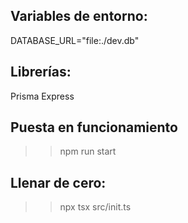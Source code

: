 ## Variables de entorno:
DATABASE_URL="file:./dev.db"

## Librerías:
Prisma
Express

## Puesta en funcionamiento
>>npm run start

## Llenar de cero:
>>npx tsx src/init.ts
